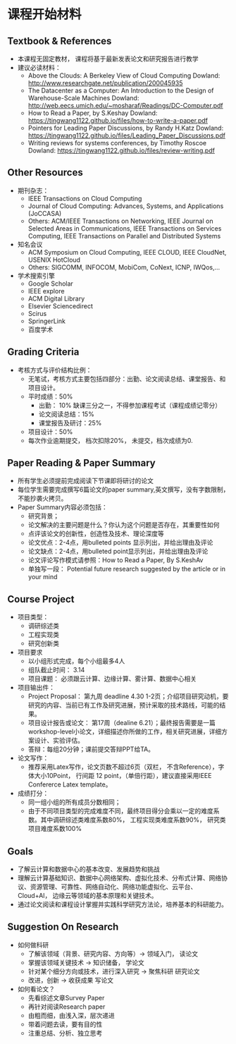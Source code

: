 # 课程开始材料
 

## Textbook & References
- 本课程无固定教材， 课程将基于最新发表论文和研究报告进行教学
- 建议必读材料：
    - Above the Clouds: A Berkeley View of Cloud Computing
    Dowland: http://www.researchgate.net/publication/200045935
    - The Datacenter as a Computer: An Introduction to the Design of Warehouse-Scale Machines
    Dowland: http://web.eecs.umich.edu/~mosharaf/Readings/DC-Computer.pdf
    - How to Read a Paper, by S.Keshay
    Dowland: https://tingwang1122.github.io/files/how-to-write-a-paper.pdf
    - Pointers for Leading Paper Discussions, by Randy H.Katz
    Dowland: https://tingwang1122.github.io/files/Leading_Paper_Discussions.pdf
    - Writing reviews for systems conferences, by Timothy Roscoe
    Dowland: https://tingwang1122.github.io/files/review-writing.pdf

## Other Resources

- 期刊杂志：
    - IEEE Transactions on Cloud Computing
    - Journal of Cloud Computing: Advances, Systems, and Applications (JoCCASA)
    - Others: ACM/IEEE Transactions on Networking, IEEE Journal on Selected Areas in Communications, IEEE Transactions on Services Computing, IEEE Transactions on Parallel and Distributed Systems
- 知名会议
    - ACM Symposium on Cloud Computing, IEEE CLOUD, IEEE CloudNet, USENIX HotCloud
    - Others: SIGCOMM, INFOCOM, MobiCom, CoNext, ICNP, IWQos,...
- 学术搜索引擎
    - Google Scholar
    - IEEE explore
    - ACM Digital Library
    - Elsevier Sciencedirect
    - Scirus
    - SpringerLink
    - 百度学术

## Grading Criteria

- 考核方式与评价结构比例：
    - 无笔试，考核方式主要包括四部分：出勤、论文阅读总结、课堂报告、和项目设计。
    - 平时成绩：50%
        - 出勤： 10%
            缺课三分之一，不得参加课程考试（课程成绩记零分）
        - 论文阅读总结：15%
        - 课堂报告及研讨：25%
    - 项目设计：50%
    - 每次作业逾期提交， 档次扣除20%， 未提交，档次成绩为0.

## Paper Reading & Paper Summary 
- 所有学生必须提前完成阅读下节课即将研讨的论文
- 每位学生需要完成撰写6篇论文的paper summary,英文撰写，没有字数限制，不能抄袭火拷贝。
- Paper Summary内容必须包括：
    - 研究背景；
    - 论文解决的主要问题是什么？你认为这个问题是否存在，其重要性如何
    - 点评该论文的创新性，创造性及技术、理论深度等
    - 论文优点：2-4点，用bulleted points 显示列出，并给出理由及评论
    - 论文缺点：2-4点，用bulleted point显示列出，并给出理由及评论
    - 论文评论写作模式请参照：How to Read a Paper, By S.KeshAv
    - 单独写一段： Potential future research suggested by the article or in your mind

## Course Project 
- 项目类型：
    - 调研综述类
    - 工程实现类
    - 研究创新类
- 项目要求
    - 以小组形式完成，每个小组最多4人
    - 组队截止时间： 3.14
    - 项目课题： 必须跟云计算、边缘计算、雾计算、数据中心相关
- 项目输出件：
    - Project Proposal： 第九周 deadline 4.30 1-2页；介绍项目研究动机，要研究的内容、当前已有工作及研究进展，预计采取的技术路线，可能的结果。
    - 项目设计报告或论文： 第17周（dealine 6.21）；最终报告需要是一篇workshop-level小论文，详细描述你所做的工作，相关研究进展，详细方案设计、实验评估。
    - 答辩：每组20分钟；课前提交答辩PPT给TA。
- 论文写作：
    - 推荐采用Latex写作，论文页数不超过6页（双栏， 不含Reference），字体大小10Point， 行间距 12 point，（单倍行距），建议直接采用IEEE Confererce Latex template。
- 成绩打分：
    - 同一组小组的所有成员分数相同；
    - 由于不同项目类型的完成难度不同，最终项目得分会乘以一定的难度系数。其中调研综述类难度系数80%， 工程实现类难度系数90%， 研究类项目难度系数100%


## Goals 
- 了解云计算和数据中心的基本改变、发展趋势和挑战
- 理解云计算基础知识、数据中心网络架构、虚拟化技术、分布式计算、网络协议、资源管理、可靠性、网络自动化、网络功能虚拟化、云平台、Cloud+AI， 边缘云等领域的基本原理和关键技术。
- 通过论文阅读和课程设计掌握并实践科学研究方法论，培养基本的科研能力。

## Suggestion On Research 
- 如何做科研
    - 了解该领域（背景、研究内容、方向等）-> 领域入门， 读论文
    - 掌握该领域关键技术 -> 知识储备， 学论文
    - 针对某个细分方向或技术，进行深入研究 -> 聚焦科研 研究论文
    - 改进，创新 -> 收获成果 写论文
- 如何看论文？
    - 先看综述文章Survey Paper 
    - 再针对阅读Research paper
    - 由粗而细，由浅入深，层次递进
    - 带着问题去读，要有目的性
    - 注重总结、分析、独立思考
    
